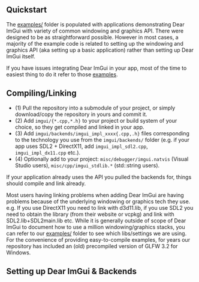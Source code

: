 ## Quickstart

The [examples/](https://github.com/ocornut/imgui/tree/master/examples) folder is populated with applications demonstrating Dear ImGui with variety of common windowing and graphics API. There were designed to be as straightforward possible. However in most cases, a majority of the example code is related to setting up the windowing and graphics API (aka setting up a basic application) rather than setting up Dear ImGui itself. 

If you have issues integrating Dear ImGui in your app, most of the time to easiest thing to do it refer to those [examples](https://github.com/ocornut/imgui/tree/master/examples).

## Compiling/Linking

- (1) Pull the repository into a submodule of your project, or simply download/copy the repository in yours and commit it.
- (2) Add `imgui/{*.cpp,*.h}` to your project or build system of your choice, so they get compiled and linked in your app.
- (3) Add `imgui/backends/imgui_impl_xxxx{.cpp,.h}` files corresponding to the technology you use from the `imgui/backends/` folder (e.g. if your app uses SDL2 + DirectX11, add `imgui_impl_sdl2.cpp`, `imgui_impl_dx11.cpp` etc.).
- (4) Optionally add to your project: `misc/debugger/imgui.natvis` (Visual Studio users), `misc/cpp/imgui_stdlib.*` (std::string users).

If your application already uses the API you pulled the backends for, things should compile and link already.

Most users having linking problems when adding Dear ImGui are having problems because of the underlying windowing or graphics tech they use. e.g. If you use DirectX11 you need to link with d3d11.lib, if you use SDL2 you need to obtain the library (from their website or vcpkg) and link with SDL2.lib+SDL2main.lib etc. While it is generally outside of scope of Dear ImGui to document how to use a million windowing/graphics stacks, you can refer to our [examples/](https://github.com/ocornut/imgui/tree/master/examples) folder to see which libs/settings we are using. For the convenience of providing easy-to-compile examples, for years our repository has included an (old) precompiled version of GLFW 3.2 for Windows.

## Setting up Dear ImGui & Backends
